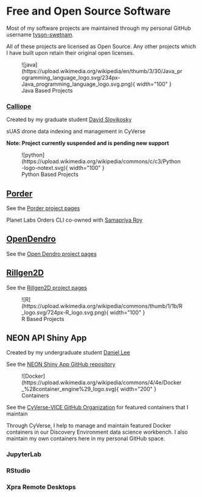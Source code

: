 # Free and Open Source Software

Most of my software projects are maintained through my personal GitHub username [tyson-swetnam](https://github.com/tyson-swetnam).

All of these projects are licensed as Open Source. Any other projects which I have built upon retain their original open licenses.

<figure markdown> 
    ![java](https://upload.wikimedia.org/wikipedia/en/thumb/3/30/Java_programming_language_logo.svg/234px-Java_programming_language_logo.svg.png){ width="100" }
    <figcaption>Java Based Projects</figcaption>
</figure>

### [Calliope](https://cyverse-gis.github.io/calliope/) 

Created by my graduate student [David Slovikosky](https://github.com/DavidM1A2) 

sUAS drone data indexing and management in CyVerse

**Note: Project currently suspended and is pending new support**

<figure markdown> 
    ![python](https://upload.wikimedia.org/wikipedia/commons/c/c3/Python-logo-notext.svg){ width="100" }
    <figcaption>Python Based Projects</figcaption>
</figure>
    
## [Porder](https://github.com/tyson-swetnam/porder)

See the [Porder project pages](https://tyson-swetnam.github.io/porder)

Planet Labs Orders CLI co-owned with [Samapriya Roy](https://github.com/samapriya)

## [OpenDendro](https://github.com/opendendro)

See the [Open Dendro project pages](https://opendendro.github.io/opendendro)

## [Rillgen2D](https://github.com/tyson-swetnam/rillgen2d)

See the [Rillgen2D project pages](https://tyson-swetnam.github.io/rillgen2d)

<figure markdown> 
    ![R](https://upload.wikimedia.org/wikipedia/commons/thumb/1/1b/R_logo.svg/724px-R_logo.svg.png){ width="100" }
    <figcaption>R Based Projects</figcaption>
</figure>

## NEON API Shiny App

Created by my undergraduate student [Daniel Lee](https://github.com/danielshulee)

See the [NEON Shiny App GitHub repository](https://github.com/cyverse-gis/neon-shiny-browser)

<figure markdown> 
    ![Docker](https://upload.wikimedia.org/wikipedia/commons/4/4e/Docker_%28container_engine%29_logo.svg){ width="200" }
    <figcaption>Containers</figcaption>
</figure>

See the [CyVerse-VICE GitHub Organization](https://github.com/cyverse-vice/) for featured containers that I maintain

Through CyVerse, I help to manage and maintain featured Docker containers in our Discovery Environment data science workbench. I also maintain my own containers here in my personal GitHub space.

### JupyterLab

### RStudio

### Xpra Remote Desktops
